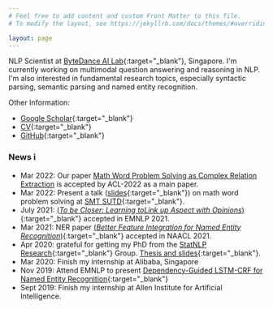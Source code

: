 ```yaml
---
# Feel free to add content and custom Front Matter to this file.
# To modify the layout, see https://jekyllrb.com/docs/themes/#overriding-theme-defaults

layout: page
---
```


<!-- <p align="center">
  <img src="files/front.jpg" style="width:500px;height:360px;">
  <br>
  <i>Lunch with my family during EMNLP 2019 in Hong Kong</i>
</p>
 -->

<!-- ![Lunch with my family during EMNLP 2019 in Hong Kong](files/front.jpg)


-><- -->

NLP Scientist at [ByteDance AI Lab](https://ailab.bytedance.com/){:target="_blank"}, Singapore.
I'm currently working on multimodal question answering and reasoning in NLP. 
I'm also interested in fundamental research topics, especially syntactic parsing, semantic parsing and named entity recognition.



Other Information:
* [Google Scholar](https://scholar.google.com.sg/citations?user=u68TA6oAAAAJ&hl=en){:target="_blank"} 
* [CV](files/cv_v2.pdf){:target="_blank"} 
* [GitHub](https://github.com/allanj/){:target="_blank"} 


###  News ℹ️
* Mar 2022: Our paper [Math Word Problem Solving as Complex Relation Extraction]() is accepted by ACL-2022 as a main paper.
* Mar 2022: Present a talk ([slides](files/sutd_smt_talk.pdf){:target="_blank"}) on math word problem solving at [SMT SUTD](https://smt.sutd.edu.sg/){:target="_blank"}.
* July 2021: [(*To be Closer: Learning toLink up Aspect with Opinions*)](https://aclanthology.org/2021.emnlp-main.317.pdf){:target="_blank"} accepted in EMNLP 2021. 
* Mar 2021: NER paper [(*Better Feature Integration for Named Entity Recognition*)](https://www.aclweb.org/anthology/2021.naacl-main.271.pdf){:target="_blank"} accepted in NAACL 2021. 
* Apr 2020: grateful for getting my PhD from the [StatNLP Research](https://statnlp-research.github.io/){:target="_blank"} Group. [Thesis and slides](https://github.com/allanj/phd-thesis){:target="_blank"}.
* Mar 2020: Finish my internship at Alibaba, Singapore
* Nov 2019: Attend EMNLP to present [Dependency-Guided LSTM-CRF for Named Entity Recognition](https://www.aclweb.org/anthology/D19-1399.pdf){:target="_blank"}
* Sept 2019: Finish my internship at Allen Institute for Artificial Intelligence.


<!-- 
### Recent Post
{% include list_posts.html %} 

-->